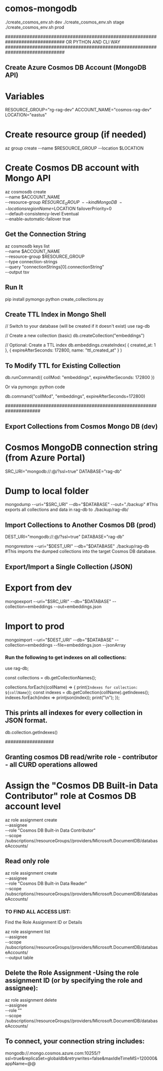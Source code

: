 # comos-mongodb
./create_cosmos_env.sh dev
./create_cosmos_env.sh stage
./create_cosmos_env.sh prod

############################################################################## OR  PYTHON AND CLI  WAY ##############################################################################
## Create Azure Cosmos DB Account (MongoDB API)
# Variables
RESOURCE_GROUP="rg-rag-dev"
ACCOUNT_NAME="cosmos-rag-dev"
LOCATION="eastus"

# Create resource group (if needed)
az group create --name $RESOURCE_GROUP --location $LOCATION

# Create Cosmos DB account with Mongo API
az cosmosdb create \
  --name $ACCOUNT_NAME \
  --resource-group $RESOURCE_GROUP \
  --kind MongoDB \
  --locations regionName=$LOCATION failoverPriority=0 \
  --default-consistency-level Eventual \
  --enable-automatic-failover true

## Get the Connection String
az cosmosdb keys list \
  --name $ACCOUNT_NAME \
  --resource-group $RESOURCE_GROUP \
  --type connection-strings \
  --query "connectionStrings[0].connectionString" \
  --output tsv

## Run It
pip install pymongo
python create_collections.py

## Create TTL Index in Mongo Shell

// Switch to your database (will be created if it doesn't exist)
use rag-db

// Create a new collection (basic)
db.createCollection("embeddings")

// Optional: Create a TTL index
db.embeddings.createIndex(
  { created_at: 1 },
  { expireAfterSeconds: 172800, name: "ttl_created_at" }
)


## To Modify TTL for Existing Collection
db.runCommand({
  collMod: "embeddings",
  expireAfterSeconds: 172800
})

Or via pymongo: python code

db.command("collMod", "embeddings", expireAfterSeconds=172800)

#####################################################################

## Export Collections from Cosmos Mongo DB (dev)
# Cosmos MongoDB connection string (from Azure Portal)
SRC_URI="mongodb://<user>:<pass>@<cosmos-dev-uri>/?ssl=true"
DATABASE="rag-db"

# Dump to local folder
mongodump --uri="$SRC_URI" --db="$DATABASE" --out="./backup"
#This exports all collections and data in rag-db to ./backup/rag-db/


## Import Collections to Another Cosmos DB (prod)
DEST_URI="mongodb://<user>:<pass>@<cosmos-prod-uri>/?ssl=true"
DATABASE="rag-db"

mongorestore --uri="$DEST_URI" --db="$DATABASE" ./backup/rag-db
#This imports the dumped collections into the target Cosmos DB database.



## Export/Import a Single Collection (JSON)
# Export from dev
mongoexport --uri="$SRC_URI" --db="$DATABASE" --collection=embeddings --out=embeddings.json

# Import to prod
mongoimport --uri="$DEST_URI" --db="$DATABASE" --collection=embeddings --file=embeddings.json --jsonArray

### Run the following to get indexes on all collections:
use rag-db;

const collections = db.getCollectionNames();

collections.forEach((collName) => {
  print(`Indexes for collection: ${collName}`);
  const indexes = db.getCollection(collName).getIndexes();
  indexes.forEach(index => printjson(index));
  print("\n");
});

## This prints all indexes for every collection in JSON format.

db.collection.getIndexes()

##################
## Granting cosmos DB read/write role - contributor - all CURD operations allowed

# Assign the "Cosmos DB Built-in Data Contributor" role at Cosmos DB account level

az role assignment create \
  --assignee <user-object-id-or-service-principal-id> \
  --role "Cosmos DB Built-in Data Contributor" \
  --scope /subscriptions/<subscription-id>/resourceGroups/<rg-name>/providers/Microsoft.DocumentDB/databaseAccounts/<account-name>

## Read only role

az role assignment create \
  --assignee <user-or-service-principal-object-id> \
  --role "Cosmos DB Built-in Data Reader" \
  --scope /subscriptions/<subscription-id>/resourceGroups/<resource-group>/providers/Microsoft.DocumentDB/databaseAccounts/<account-name>

### TO FIND ALL ACCESS LIST:
Find the Role Assignment ID or Details

az role assignment list \
  --assignee <user-or-sp-object-id> \
  --scope /subscriptions/<subscription-id>/resourceGroups/<resource-group>/providers/Microsoft.DocumentDB/databaseAccounts/<account-name> \
  --output table

## Delete the Role Assignment -Using the role assignment ID (or by specifying the role and assignee):
az role assignment delete \
  --assignee <user-or-sp-object-id> \
  --role "<role-name>" \
  --scope /subscriptions/<subscription-id>/resourceGroups/<resource-group>/providers/Microsoft.DocumentDB/databaseAccounts/<account-name>


## To connect, your connection string includes:
mongodb://<account>.mongo.cosmos.azure.com:10255/?ssl=true&replicaSet=globaldb&retrywrites=false&maxIdleTimeMS=120000&appName=@<account>@